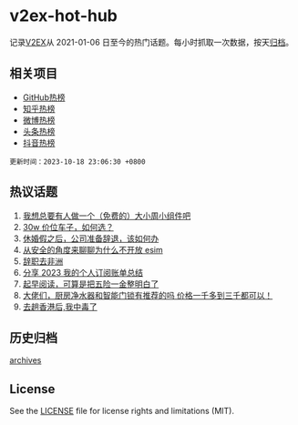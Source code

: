 # v2ex-hot-hub

 记录[V2EX](https://www.v2ex.com/)从 2021-01-06 日至今的热门话题。每小时抓取一次数据，按天[归档](archives)。
 
 ## 相关项目

- [GitHub热榜](https://github.com/snaildev/github-hot-hub)
- [知乎热榜](https://github.com/snaildev/zhihu-hot-hub)
- [微博热榜](https://github.com/snaildev/weibo-hot-hub)
- [头条热榜](https://github.com/snaildev/toutiao-hot-hub)
- [抖音热榜](https://github.com/snaildev/douyin-hot-hub)


 `更新时间：2023-10-18 23:06:30 +0800`

## 热议话题

1. [我想总要有人做一个（免费的）大小周小组件吧](https://www.v2ex.com/t/982992)
1. [30w 价位车子，如何选？](https://www.v2ex.com/t/983038)
1. [休婚假之后，公司准备辞退，该如何办](https://www.v2ex.com/t/982998)
1. [从安全的角度来聊聊为什么不开放 esim](https://www.v2ex.com/t/982954)
1. [辞职去非洲](https://www.v2ex.com/t/982968)
1. [分享 2023 我的个人订阅账单总结](https://www.v2ex.com/t/982981)
1. [起早阅读，可算是把五险一金整明白了](https://www.v2ex.com/t/982993)
1. [大佬们，厨房净水器和智能门锁有推荐的吗 价格一千多到三千都可以！](https://www.v2ex.com/t/982974)
1. [去趟香港后,我中毒了](https://www.v2ex.com/t/983214)

## 历史归档

[archives](archives)

## License

See the [LICENSE](LICENSE) file for license rights and limitations (MIT).
